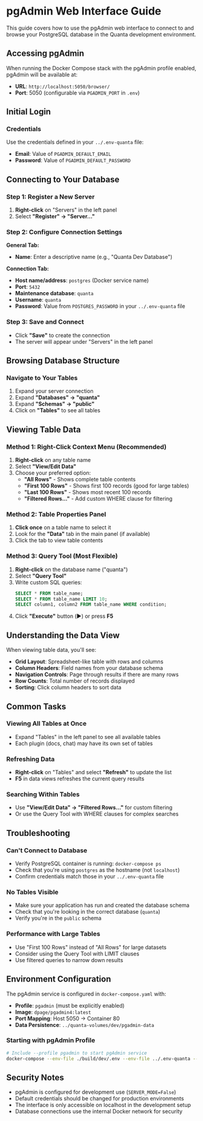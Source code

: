 # pgAdmin Web Interface Guide

This guide covers how to use the pgAdmin web interface to connect to and browse your PostgreSQL database in the Quanta development environment.

## Accessing pgAdmin

When running the Docker Compose stack with the pgAdmin profile enabled, pgAdmin will be available at:
- **URL**: `http://localhost:5050/browser/`
- **Port**: 5050 (configurable via `PGADMIN_PORT` in `.env`)

## Initial Login

### Credentials
Use the credentials defined in your `../.env-quanta` file:
- **Email**: Value of `PGADMIN_DEFAULT_EMAIL`
- **Password**: Value of `PGADMIN_DEFAULT_PASSWORD`

## Connecting to Your Database

### Step 1: Register a New Server
1. **Right-click** on "Servers" in the left panel
2. Select **"Register" → "Server..."**

### Step 2: Configure Connection Settings

**General Tab:**
- **Name**: Enter a descriptive name (e.g., "Quanta Dev Database")

**Connection Tab:**
- **Host name/address**: `postgres` (Docker service name)
- **Port**: `5432`
- **Maintenance database**: `quanta`
- **Username**: `quanta`
- **Password**: Value from `POSTGRES_PASSWORD` in your `../.env-quanta` file

### Step 3: Save and Connect
- Click **"Save"** to create the connection
- The server will appear under "Servers" in the left panel

## Browsing Database Structure

### Navigate to Your Tables
1. Expand your server connection
2. Expand **"Databases" → "quanta"**
3. Expand **"Schemas" → "public"**
4. Click on **"Tables"** to see all tables

## Viewing Table Data

### Method 1: Right-Click Context Menu (Recommended)
1. **Right-click** on any table name
2. Select **"View/Edit Data"**
3. Choose your preferred option:
   - **"All Rows"** - Shows complete table contents
   - **"First 100 Rows"** - Shows first 100 records (good for large tables)
   - **"Last 100 Rows"** - Shows most recent 100 records
   - **"Filtered Rows..."** - Add custom WHERE clause for filtering

### Method 2: Table Properties Panel
1. **Click once** on a table name to select it
2. Look for the **"Data"** tab in the main panel (if available)
3. Click the tab to view table contents

### Method 3: Query Tool (Most Flexible)
1. **Right-click** on the database name ("quanta")
2. Select **"Query Tool"**
3. Write custom SQL queries:
   ```sql
   SELECT * FROM table_name;
   SELECT * FROM table_name LIMIT 10;
   SELECT column1, column2 FROM table_name WHERE condition;
   ```
4. Click **"Execute"** button (▶️) or press **F5**

## Understanding the Data View

When viewing table data, you'll see:
- **Grid Layout**: Spreadsheet-like table with rows and columns
- **Column Headers**: Field names from your database schema
- **Navigation Controls**: Page through results if there are many rows
- **Row Counts**: Total number of records displayed
- **Sorting**: Click column headers to sort data

## Common Tasks

### Viewing All Tables at Once
- Expand "Tables" in the left panel to see all available tables
- Each plugin (docs, chat) may have its own set of tables

### Refreshing Data
- **Right-click** on "Tables" and select **"Refresh"** to update the list
- **F5** in data views refreshes the current query results

### Searching Within Tables
- Use **"View/Edit Data" → "Filtered Rows..."** for custom filtering
- Or use the Query Tool with WHERE clauses for complex searches

## Troubleshooting

### Can't Connect to Database
- Verify PostgreSQL container is running: `docker-compose ps`
- Check that you're using `postgres` as the hostname (not `localhost`)
- Confirm credentials match those in your `../.env-quanta` file

### No Tables Visible
- Make sure your application has run and created the database schema
- Check that you're looking in the correct database (`quanta`)
- Verify you're in the `public` schema

### Performance with Large Tables
- Use "First 100 Rows" instead of "All Rows" for large datasets
- Consider using the Query Tool with LIMIT clauses
- Use filtered queries to narrow down results

## Environment Configuration

The pgAdmin service is configured in `docker-compose.yaml` with:
- **Profile**: `pgadmin` (must be explicitly enabled)
- **Image**: `dpage/pgadmin4:latest`
- **Port Mapping**: Host 5050 → Container 80
- **Data Persistence**: `../quanta-volumes/dev/pgadmin-data`

### Starting with pgAdmin Profile
```bash
# Include --profile pgadmin to start pgAdmin service
docker-compose --env-file ./build/dev/.env --env-file ../.env-quanta --profile pgadmin up
```

## Security Notes

- pgAdmin is configured for development use (`SERVER_MODE=False`)
- Default credentials should be changed for production environments
- The interface is only accessible on localhost in the development setup
- Database connections use the internal Docker network for security